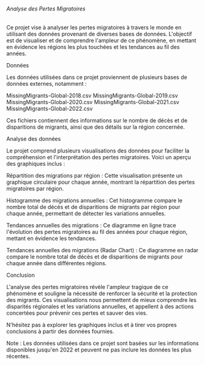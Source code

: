 ###### Analyse des Pertes Migratoires ######

Ce projet vise à analyser les pertes migratoires à travers le monde en utilisant des données provenant de diverses bases de données. L'objectif est de visualiser et de comprendre l'ampleur de ce phénomène, en mettant en évidence les régions les plus touchées et les tendances au fil des années.

Données

Les données utilisées dans ce projet proviennent de plusieurs bases de données externes, notamment :

MissingMigrants-Global-2018.csv
MissingMigrants-Global-2019.csv
MissingMigrants-Global-2020.csv
MissingMigrants-Global-2021.csv
MissingMigrants-Global-2022.csv

Ces fichiers contiennent des informations sur le nombre de décès et de disparitions de migrants, ainsi que des détails sur la région concernée.

Analyse des données

Le projet comprend plusieurs visualisations des données pour faciliter la compréhension et l'interprétation des pertes migratoires. Voici un aperçu des graphiques inclus :

Répartition des migrations par région : Cette visualisation présente un graphique circulaire pour chaque année, montrant la répartition des pertes migratoires par région.

Histogramme des migrations annuelles : Cet histogramme compare le nombre total de décès et de disparitions de migrants par région pour chaque année, permettant de détecter les variations annuelles.

Tendances annuelles des migrations : Ce diagramme en ligne trace l'évolution des pertes migratoires au fil des années pour chaque région, mettant en évidence les tendances.

Tendances annuelles des migrations (Radar Chart) : Ce diagramme en radar compare le nombre total de décès et de disparitions de migrants pour chaque année dans différentes régions.

Conclusion

L'analyse des pertes migratoires révèle l'ampleur tragique de ce phénomène et souligne la nécessité de renforcer la sécurité et la protection des migrants. Ces visualisations nous permettent de mieux comprendre les disparités régionales et les variations annuelles, et appellent à des actions concertées pour prévenir ces pertes et sauver des vies.

N'hésitez pas à explorer les graphiques inclus et à tirer vos propres conclusions à partir des données fournies.

Note : Les données utilisées dans ce projet sont basées sur les informations disponibles jusqu'en 2022 et peuvent ne pas inclure les données les plus récentes.
